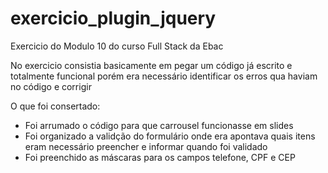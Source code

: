 # exercicio_plugin_jquery
<p>Exercicio do Modulo 10 do curso Full Stack da Ebac</p>
<p>No exercicio consistia basicamente em pegar um código já escrito e totalmente funcional porém era necessário identificar os erros qua haviam no código e corrigir</p>
<p>O que foi consertado:</p>
<ul>
  <li>Foi arrumado o código para que carrousel funcionasse em slides</li>
  <li>Foi organizado a validção do formulário onde era apontava quais itens eram necessário preencher e informar quando foi validado</li>
  <li>Foi preenchido as máscaras para os campos telefone, CPF e CEP</li>
</ul>
